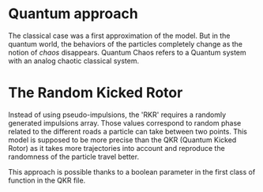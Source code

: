 # Quantum approach

The classical case was a first approximation of the model. But in the quantum world, the behaviors of the particles completely change as the notion of *chaos* disappears. Quantum Chaos refers to a Quantum system with an analog chaotic classical system.

# The Random Kicked Rotor

Instead of using pseudo-impulsions, the 'RKR' requires a randomly generated impulsions array. Those values correspond to random phase related to the different
roads a particle can take between two points. This model is supposed to be more precise than the QKR (Quantum Kicked Rotor) as it takes more trajectories into account
and reproduce the randomness of the particle travel better.

This approach is possible thanks to a boolean parameter in the first class of function in the QKR file.
